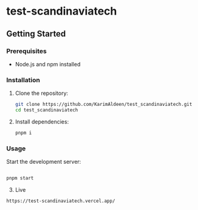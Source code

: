 # test-scandinaviatech


## Getting Started

### Prerequisites

- Node.js and npm installed

### Installation

1. Clone the repository:

    ```bash
    git clone https://github.com/KarimAldeen/test_scandinaviatech.git
    cd test_scandinaviatech
    ```

2. Install dependencies:

    ```bash
    pnpm i
    ```

### Usage

Start the development server:


```bash

pnpm start

```

3. Live 

```
https://test-scandinaviatech.vercel.app/

```


